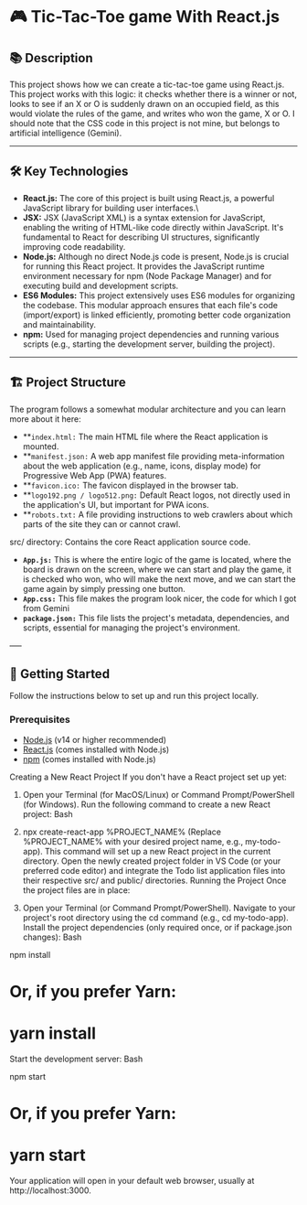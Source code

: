 # 🎮 Tic-Tac-Toe game With React.js

## 📚 Description

This project shows how we can create a tic-tac-toe game using React.js. This project works with this logic: it checks whether there is a winner or not, looks to see if an X or O is suddenly drawn on an occupied field, as this would violate the rules of the game, and writes who won the game, X or O. I should note that the CSS code in this project is not mine, but belongs to artificial intelligence (Gemini).

---

## 🛠️ Key Technologies

* **React.js:** The core of this project is built using React.js, a powerful JavaScript library for building user interfaces.\
* **JSX:** JSX (JavaScript XML) is a syntax extension for JavaScript, enabling the writing of HTML-like code directly within JavaScript. It's fundamental to React for describing UI structures, significantly improving code readability.
* **Node.js:** Although no direct Node.js code is present, Node.js is crucial for running this React project. It provides the JavaScript runtime environment necessary for npm (Node Package Manager) and for executing build and development scripts.
* **ES6 Modules:** This project extensively uses ES6 modules for organizing the codebase. This modular approach ensures that each file's code (import/export) is linked efficiently, promoting better code organization and maintainability.
* **npm:** Used for managing project dependencies and running various scripts (e.g., starting the development server, building the project). 

---

## 🏗️ Project Structure

The program follows a somewhat modular architecture and you can learn more about it here:

* **`index.html:` The main HTML file where the React application is mounted.
* **`manifest.json:` A web app manifest file providing meta-information about the web application (e.g., name, icons, display mode) for Progressive Web App (PWA) features.
* **`favicon.ico:` The favicon displayed in the browser tab.
* **`logo192.png / logo512.png:` Default React logos, not directly used in the application's UI, but important for PWA icons.
* **`robots.txt:` A file providing instructions to web crawlers about which parts of the site they can or cannot crawl.

src/ directory: Contains the core React application source code.

* **`App.js:`** This is where the entire logic of the game is located, where the board is drawn on the screen, where we can start and play the game, it is checked who won, who will make the next move, and we can start the game again by simply pressing one button.
* **`App.css:`** This file makes the program look nicer, the code for which I got from Gemini 
* **`package.json:`** This file lists the project's metadata, dependencies, and scripts, essential for managing the project's environment.

––– 

## 🚀 Getting Started

Follow the instructions below to set up and run this project locally.

### Prerequisites
* [Node.js](https://nodejs.org/) (v14 or higher recommended)
* [React.js](https://react.dev/) (comes installed with Node.js)
* [npm](https://www.npmjs.com/) (comes installed with Node.js)

Creating a New React Project
If you don't have a React project set up yet:

1. Open your Terminal (for MacOS/Linux) or Command Prompt/PowerShell (for Windows).
Run the following command to create a new React project:
Bash

2. npx create-react-app %PROJECT_NAME%
(Replace %PROJECT_NAME% with your desired project name, e.g., my-todo-app). This command will set up a new React project in the current directory.
Open the newly created project folder in VS Code (or your preferred code editor) and integrate the Todo list application files into their respective src/ and public/ directories.
Running the Project
Once the project files are in place:

3. Open your Terminal (or Command Prompt/PowerShell).
Navigate to your project's root directory using the cd command (e.g., cd my-todo-app).
Install the project dependencies (only required once, or if package.json changes):
Bash

npm install
# Or, if you prefer Yarn:
# yarn install
Start the development server:
Bash

npm start
# Or, if you prefer Yarn:
# yarn start
Your application will open in your default web browser, usually at http://localhost:3000.